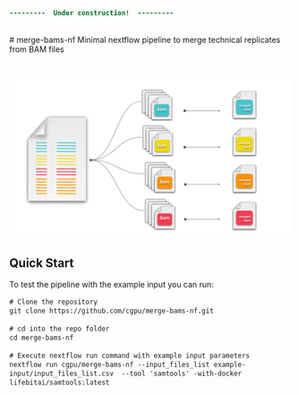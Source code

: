 ```diff
---------  Under construction!  ---------
```

<br>
# merge-bams-nf 
Minimal nextflow pipeline to merge technical replicates from BAM files
<br><br><br>

<p align="center">
  <img src="images/merge-bam-files.svg"  width="800" align="center" >
</p>


## Quick Start

To test the pipeline with the example input you can run:

```nextflow
# Clone the repository
git clone https://github.com/cgpu/merge-bams-nf.git

# cd into the repo folder 
cd merge-bams-nf

# Execute nextflow run command with example input parameters
nextflow run cgpu/merge-bams-nf --input_files_list example-input/input_files_list.csv  --tool 'samtools' -with-docker lifebitai/samtools:latest
```

